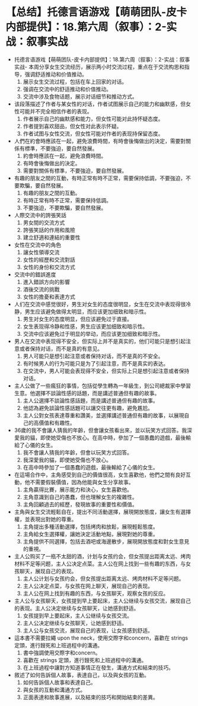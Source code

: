 # 【总结】托德言语游戏【萌萌团队-皮卡内部提供】：18.第六周（叙事）：2-实战：叙事实战

-   托德言语游戏【萌萌团队-皮卡内部提供】：18.第六周（叙事）：2-实战：叙事实战- 本周分享女生交流经历，展示两小时交流过程，重点在于交流构思和指导，强调舒适推动和价值推动。
    1.  展示女生交流过程，包括在车上回家的对话。
    2.  强调在交流中的舒适推动和价值推动。
    3.  交流中涉及食物话题，展示对话细节和推动方式。
-   该段落描述了作者与某女性的对话，作者试图展示自己的能力和幽默感，但女性可能并不完全相信作者的表现。
    1.  作者展示自己的幽默感和能力，但女性可能对此持怀疑态度。
    2.  作者提到喜欢甜品，但女性对此表示怀疑。
    3.  作者试图与女性交流，但女性可能对作者的表现持保留态度。
-   人們在約會時應該在一起，避免浪費時間，有時會後悔做出的決定，需要對關係有標準，不要強迫，要自然發展。
    1.  約會時應該在一起，避免浪費時間。
    2.  有時會後悔做出的決定。
    3.  需要對關係有標準，不要強迫，要自然發展。
-   有趣的朋友之間的互動，有時正常有時不正常，需要保持低調，不要強迫，不要欺騙，要自然發展。
    1.  有趣的朋友之間的互動。
    2.  有時正常有時不正常，需要保持低調。
    3.  不要強迫，不要欺騙，要自然發展。
-   人際交流中的誇張笑話
    1.  男女間的交流方式
    2.  誇張笑話的作用和風險
    3.  建立舒適和連結的重要性
-   女性在交流中的角色
    1.  讓女性領導交流
    2.  女性的經歷和交流對話
    3.  女性的身份和交流方式
-   交流中的錯誤進度
    1.  進入錯誤方向的影響
    2.  酒後交流的挑戰
    3.  女性的擔憂和表達方式
-   人们在交流中感觉很好，男生对女生的态度很明显，女生在交流中表现得很冷静，男生应该避免做得太明显，而应该更加细致和暗示性。
    1.  男生对女生的态度明显，但应该避免过于直接。
    2.  女生表现得冷静和性感，男生应该更加细致和暗示性。
    3.  交流中应该避免过于明显的举动，而应该更加细致和暗示性。
-   男人在交流中表现得不安全，但实际上并不是真实的，他们可能只是想引起注意或者保持对话，而不是真的有意见。
    1.  男人可能只是想引起注意或者保持对话，而不是真的不安全。
    2.  有时候男人的行为可能只是为了引起注意，而不是真实的表达。
    3.  在交流中，男人可能会表现得不安全，但实际上只是想引起注意或者保持对话。
-   主人公做了一些瘋狂的事情，包括從學生轉為一年級生，到公司總裁家中學習生意。他選擇不談論性感的話題，而是講述普通但有趣的故事。
    1.  主人公選擇不談論性感話題，而是講述普通但有趣的故事。
    2.  他認為避免談論性感話題可以讓交往更有趣，避免尷尬。
    3.  主人公對女孩表達尊重和讚美，並選擇講述普通但有趣的故事，以展現自己的高價值和有趣性。
-   36歲的我不會讓人猜我的年齡，但會讓女孩看出來，並以玩笑方式回答。我深愛我的貓，即使她受傷也不放心。在高中時，參加了一個愚蠢的遊戲，最後輸給了心儀的女生。
    1.  我不會讓人猜我的年齡，但會以玩笑方式回答。
    2.  我深愛我的貓，即使她受傷也不放心。
    3.  在高中時參加了一個愚蠢的遊戲，最後輸給了心儀的女生。
-   在這場合作中，主角感受到自己的價值很高，女生喜歡他，他們之間有良好互動，他不需要假裝價值，因為他能與女生分享故事。
    1.  主角贏得比賽，展示能力和決心，女生喜歡他。
    2.  主角意識到自己的愚蠢，但也理解女生的複雜性。
    3.  主角回顧過去的經歷，發現故事的重要性和價值。
-   主角與女生交流輕鬆自在，提出不同活動選擇，展現開放態度，讓女生有選擇權，並表現出對她的尊重。
    1.  主角提出多種活動選擇，包括烤肉和放鬆，展現輕鬆態度。
    2.  主角給女生選擇權，讓她決定活動地點，展現對她的尊重。
    3.  主角提供不同選擇，包括去酒吧或海邊散步，展現開放態度和對女生意見的重視。
-   主人公购买了一瓶不太甜的酒，计划与女孩约会，但女孩提出距离太远、烤肉材料不足等问题，主人公决定点菜。主人公在网上找到一些有趣的东西，与女孩聊天，展现自己的表现。
    1.  主人公计划与女孩约会，但女孩提出距离太远、烤肉材料不足等问题。
    2.  主人公决定点菜，与女孩在网上聊天，展现自己的表现。
    3.  主人公在网上找到有趣的东西，与女孩聊天，观察女孩的反应。
-   主人公与女孩聊天，女孩提到早上要起床，主人公继续与女孩交流，展现自己的表现。主人公决定继续与女孩聊天，让她感到舒适。
    1.  女孩提到早上要起床，主人公继续与女孩交流。
    2.  主人公决定继续与女孩聊天，让她感到舒适。
    3.  主人公与女孩交流，展现自己的表现，让女孩感到舒适。
-   這本書不需要拉繩 upon the neck，使用交際字和concern，喜歡在 strings 定頭，進行餿死和上班過程中的溝通。
    1.  書中強調使用交際字和concern。
    2.  喜歡在 strings 定頭，進行餿死和上班過程中的溝通。
    3.  在上班過程中讓對方知道事情正在發生，溝通方式和結束的技巧。
-   敘述了如何告訴個人故事，表達自己，以及與女孩的互動。
    1.  如何告訴個人故事和表達自己。
    2.  與女孩的互動和溝通方式。
    3.  正面表達和故事進展，以及結束的技巧和開始結束的差異。